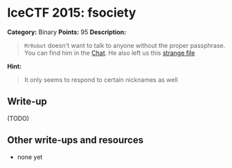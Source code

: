 # IceCTF 2015: fsociety

**Category:** Binary
**Points:** 95
**Description:** 

> <code>MrRobot</code> doesn't want to talk to anyone without the proper passphrase. You can find him in the <a target='_blank' href='http://icec.tf/play/chat'>Chat</a>. He also left us this [strange file](./fsociety00.dat)

**Hint:**

> It only seems to respond to certain nicknames as well

## Write-up

(TODO)

## Other write-ups and resources

* none yet
